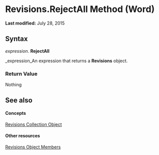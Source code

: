 
# Revisions.RejectAll Method (Word)

 **Last modified:** July 28, 2015



## Syntax

 _expression_. **RejectAll**

 _expression_An expression that returns a  **Revisions** object.


### Return Value

Nothing


## See also


#### Concepts


 [Revisions Collection Object](7f267a64-885a-cb4c-008a-e8545cea94d2.md)
#### Other resources


 [Revisions Object Members](e1246cc8-0a2d-2bf9-999c-d9c5f35ac157.md)
